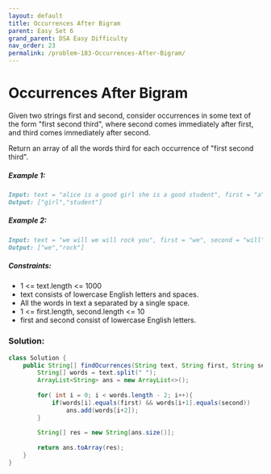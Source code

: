 ```yaml
---
layout: default
title: Occurrences After Bigram
parent: Easy Set 6
grand_parent: DSA Easy Difficulty
nav_order: 23
permalink: /problem-183-Occurrences-After-Bigram/
---
```

# Occurrences After Bigram
Given two strings first and second, consider occurrences in some text of the form "first second third", where second comes immediately after first, and third comes immediately after second.

Return an array of all the words third for each occurrence of "first second third".

##### Example 1:
```markdown
Input: text = "alice is a good girl she is a good student", first = "a", second = "good"
Output: ["girl","student"]
```
##### Example 2:
```markdown
Input: text = "we will we will rock you", first = "we", second = "will"
Output: ["we","rock"]
```
##### Constraints:
* 1 <= text.length <= 1000
* text consists of lowercase English letters and spaces.
* All the words in text a separated by a single space.
* 1 <= first.length, second.length <= 10
* first and second consist of lowercase English letters.

### Solution: 
```java
class Solution {
    public String[] findOcurrences(String text, String first, String second) {
        String[] words = text.split(" ");
        ArrayList<String> ans = new ArrayList<>();
       
        for( int i = 0; i < words.length - 2; i++){
            if(words[i].equals(first) && words[i+1].equals(second))
                ans.add(words[i+2]);
        }
        
        String[] res = new String[ans.size()];
        
        return ans.toArray(res);
    }
}
```
